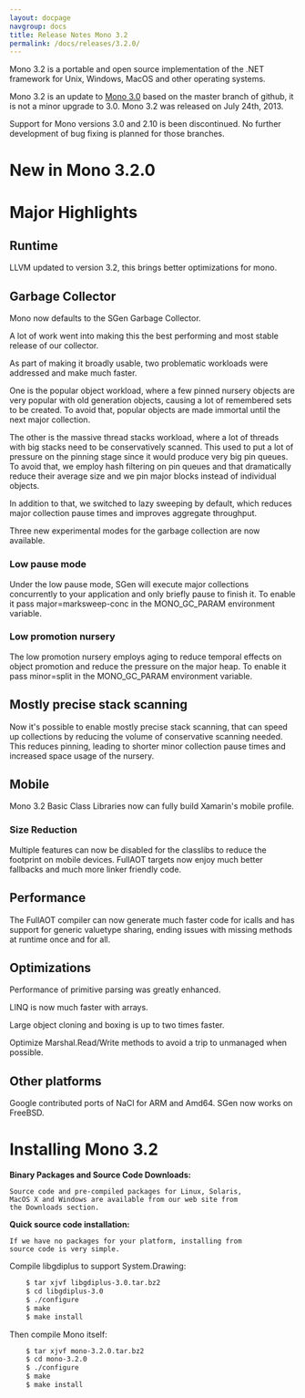 ```yaml
---
layout: docpage
navgroup: docs
title: Release Notes Mono 3.2
permalink: /docs/releases/3.2.0/
---
```


Mono 3.2 is a portable and open source implementation of the .NET framework for Unix, Windows, MacOS and other operating systems.

Mono 3.2 is an update to [Mono 3.0]({{site.github.url}}/old_site/Release_Notes_Mono_3.0 "Release Notes Mono 3.0") based on the master branch of github, it is not a minor upgrade to 3.0. Mono 3.2 was released on July 24th, 2013.

Support for Mono versions 3.0 and 2.10 is been discontinued. No further development of bug fixing is planned for those branches.

New in Mono 3.2.0
=================

Major Highlights
================

Runtime
-------

LLVM updated to version 3.2, this brings better optimizations for mono.

Garbage Collector
-----------------

Mono now defaults to the SGen Garbage Collector.

A lot of work went into making this the best performing and most stable release of our collector.

As part of making it broadly usable, two problematic workloads were addressed and make much faster.

One is the popular object workload, where a few pinned nursery objects are very popular with old generation objects, causing a lot of remembered sets to be created. To avoid that, popular objects are made immortal until the next major collection.

The other is the massive thread stacks workload, where a lot of threads with big stacks need to be conservatively scanned. This used to put a lot of pressure on the pinning stage since it would produce very big pin queues. To avoid that, we employ hash filtering on pin queues and that dramatically reduce their average size and we pin major blocks instead of individual objects.

In addition to that, we switched to lazy sweeping by default, which reduces major collection pause times and improves aggregate throughput.

Three new experimental modes for the garbage collection are now available.

### Low pause mode

Under the low pause mode, SGen will execute major collections concurrently to your application and only briefly pause to finish it. To enable it pass major=marksweep-conc in the MONO\_GC\_PARAM environment variable.

### Low promotion nursery

The low promotion nursery employs aging to reduce temporal effects on object promotion and reduce the pressure on the major heap. To enable it pass minor=split in the MONO\_GC\_PARAM environment variable.

Mostly precise stack scanning
-----------------------------

Now it's possible to enable mostly precise stack scanning, that can speed up collections by reducing the volume of conservative scanning needed. This reduces pinning, leading to shorter minor collection pause times and increased space usage of the nursery.

Mobile
------

Mono 3.2 Basic Class Libraries now can fully build Xamarin's mobile profile.

### Size Reduction

Multiple features can now be disabled for the classlibs to reduce the footprint on mobile devices. FullAOT targets now enjoy much better fallbacks and much more linker friendly code.

Performance
-----------

The FullAOT compiler can now generate much faster code for icalls and has support for generic valuetype sharing, ending issues with missing methods at runtime once and for all.

Optimizations
-------------

Performance of primitive parsing was greatly enhanced.

LINQ is now much faster with arrays.

Large object cloning and boxing is up to two times faster.

Optimize Marshal.Read/Write methods to avoid a trip to unmanaged when possible.

Other platforms
---------------

Google contributed ports of NaCl for ARM and Amd64. SGen now works on FreeBSD.

Installing Mono 3.2
===================

**Binary Packages and Source Code Downloads:**

    Source code and pre-compiled packages for Linux, Solaris, 
    MacOS X and Windows are available from our web site from 
    the Downloads section.

**Quick source code installation:**

    If we have no packages for your platform, installing from 
    source code is very simple.   

Compile libgdiplus to support System.Drawing:

``` bash
    $ tar xjvf libgdiplus-3.0.tar.bz2
    $ cd libgdiplus-3.0
    $ ./configure
    $ make
    $ make install
```

Then compile Mono itself:

``` bash
    $ tar xjvf mono-3.2.0.tar.bz2
    $ cd mono-3.2.0
    $ ./configure
    $ make
    $ make install
```

